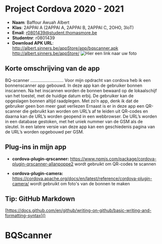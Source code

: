 # Project Cordova 2020 - 2021

- **Naam**: Baffour Awuah Albert
- **Klas**: 2APPAI A (2APPAI A, 2APPAI B, 2APPAI C, 2OHO, 3IoT)
- **Email**: <a href="mailto:demo@example.com">r0801439@student.thomasmore.be</a>
- **Studentnr**: r0801439
- **Download APK URL**: http://albert.sinners.be/appStore/app/bqscanner.apk
						http://albert.sinners.be/appStore/
![Hier een link naar uw foto](https://albert.sinners.be/img/albert.JPG)

## Korte omschrijving van de app
BQ-scanner
........................... 
  Voor mijn opdracht van cordova heb ik een bonnenscanner app gebouwd. In deze app kan de gebruiker bonnen inscannen. Na het inscannen worden de bonnen bewaard op de lokaalschijf van het toestel, met de huidige datum erbij. De gebruiker kan de opgeslagen bonnen altijd raadplegen. Met zo’n app, denk ik dat de gebruiker geen bon meer gaat verliezen
      Ernaast is er in deze app een QR-scanner die gebruikt kan worden om URL’s af te leiden uit QR-codes en  daarna kan de URL’s worden geopend in een webbrowser. De URL’s worden in een database gestoken, met het uniek nummer van de GSM als de sleutel. In een latere versie van deze app kan een geschiedenis pagina van de URL’s worden opgebouwd per GSM.

## Plug-ins in mijn app
- **cordova-plugin-qrscanner:** https://www.npmjs.com/package/cordova-plugin-qrscanner-allanpoppe2
wordt gebruikt om QR-codes te scannen 


- **cordova-plugin-camera:** https://cordova.apache.org/docs/en/latest/reference/cordova-plugin-camera/
wordt gebruikt om foto's van de bonnen te maken


## Tip: GitHub Markdown
[https://docs.github.com/en/github/writing-on-github/basic-writing-and-formatting-syntax]()
# BQScanner
